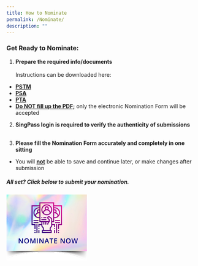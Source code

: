 ```yaml
---
title: How to Nominate
permalink: /Nominate/
description: ""
---
```

### Get Ready to Nominate:

1. **Prepare the required info/documents**<br><br>
Instructions can be downloaded here:<br><b>
* [PSTM](https://go.gov.sg/pstm-nomination-form-2023)
* [PSA](https://go.gov.sg/psa-nomination-form-2023)
* [PTA](https://go.gov.sg/pta-nomination-form-2023)</b>
* <b><u>Do NOT fill up the PDF;</u></b> only the electronic Nomination Form will be accepted<br>

2. **SingPass login is required to verify the authenticity of submissions**<br><br>

3. **Please fill the Nomination Form accurately and completely in one sitting**<br>
* You will <b><u>not</u></b> be able to save and continue later, or make changes after submission<br>

##### All set? Click below to submit your nomination.
<p><a href="https://go.gov.sg/psta2023-nomination">
<img src="/images/Nominate%20Button/nomination-button2-210x173px.png" alt="Nominate now" style="width:210px;">
</a></p>